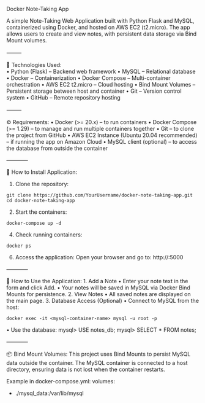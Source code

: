 Docker Note-Taking App

A simple Note-Taking Web Application built with Python Flask and MySQL, containerized using Docker, and hosted on AWS EC2 (t2.micro).
The app allows users to create and view notes, with persistent data storage via Bind Mount volumes.

⸻

📌 Technologies Used:  
	•	Python (Flask) – Backend web framework
	•	MySQL – Relational database
	•	Docker – Containerization
	•	Docker Compose – Multi-container orchestration
	•	AWS EC2 t2.micro – Cloud hosting
	•	Bind Mount Volumes – Persistent storage between host and container
    •   Git – Version control system
    •   GitHub – Remote repository hosting

⸻

⚙️ Requirements:
    • Docker (>= 20.x) – to run containers
    • Docker Compose (>= 1.29) – to manage and run multiple containers together
    • Git – to clone the project from GitHub
    • AWS EC2 Instance (Ubuntu 20.04 recommended) – if running the app on Amazon Cloud
    • MySQL client (optional) – to access the database from outside the container

————

🚀 How to Install Application:
 1.	Clone the repository:
 ```
git clone https://github.com/YourUsername/docker-note-taking-app.git
cd docker-note-taking-app
```
 2.	Start the containers:
```
docker-compose up -d
```
 4.	Check running containers:
```
docker ps
```
 6.	Access the application:
Open your browser and go to:
http://<your-ec2-public-ip>:5000

————

📂 How to Use the Application:
	1.	Add a Note
	•	Enter your note text in the form and click Add.
	•	Your notes will be saved in MySQL via Docker Bind Mounts for persistence.
	2.	View Notes
	•	All saved notes are displayed on the main page.
	3.	Database Access (Optional)
	•	Connect to MySQL from the host:
 ```
docker exec -it <mysql-container-name> mysql -u root -p
```
   • Use the database:
mysql> USE notes_db;
mysql> SELECT * FROM notes;

————

📦 Bind Mount Volumes:
This project uses Bind Mounts to persist MySQL data outside the container.
The MySQL container is connected to a host directory, ensuring data is not lost when the container restarts.

Example in docker-compose.yml:
volumes:
  - ./mysql_data:/var/lib/mysql

